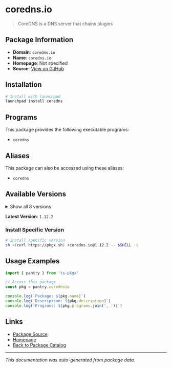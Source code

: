 # coredns.io

> CoreDNS is a DNS server that chains plugins

## Package Information

- **Domain**: `coredns.io`
- **Name**: `coredns.io`
- **Homepage**: Not specified
- **Source**: [View on GitHub](https://github.com/pkgxdev/pantry/tree/main/projects/coredns.io/package.yml)

## Installation

```bash
# Install with launchpad
launchpad install coredns
```

## Programs

This package provides the following executable programs:

- `coredns`

## Aliases

This package can also be accessed using these aliases:

- `coredns`

## Available Versions

<details>
<summary>Show all 8 versions</summary>

- `1.12.2`, `1.12.1`, `1.12.0`, `1.11.4`, `1.11.3`
- `1.11.2`, `1.11.1`, `1.10.1`

</details>

**Latest Version**: `1.12.2`

### Install Specific Version

```bash
# Install specific version
sh <(curl https://pkgx.sh) +coredns.io@1.12.2 -- $SHELL -i
```

## Usage Examples

```typescript
import { pantry } from 'ts-pkgx'

// Access this package
const pkg = pantry.corednsio

console.log(`Package: ${pkg.name}`)
console.log(`Description: ${pkg.description}`)
console.log(`Programs: ${pkg.programs.join(', ')}`)
```

## Links

- [Package Source](https://github.com/pkgxdev/pantry/tree/main/projects/coredns.io/package.yml)
- [Homepage](#)
- [Back to Package Catalog](../package-catalog.md)

---

*This documentation was auto-generated from package data.*
